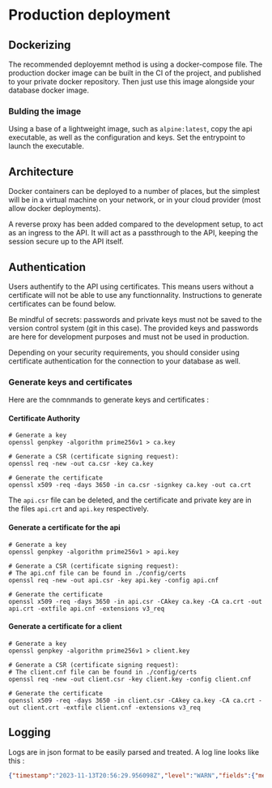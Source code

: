 # Production deployment

## Dockerizing

The recommended deployemnt method is using a docker-compose file.
The production docker image can be built in the CI of the project, and published to your private docker repository. Then just use this image alongside your database docker image.

### Bulding the image

Using a base of a lightweight image, such as `alpine:latest`, copy the api executable, as well as the configuration and keys. Set the entrypoint to launch the executable.

## Architecture

Docker containers can be deployed to a number of places, but the simplest will be in a virtual machine on your network, or in your cloud provider (most allow docker deployments).

A reverse proxy has been added compared to the development setup, to act as an ingress to the API. It will act as a passthrough to the API, keeping the session secure up to the API itself. 

## Authentication

Users authentify to the API using certificates. This means users without a certificate will not be able to use any functionnality. Instructions to generate certificates can be found below.

Be mindful of secrets: passwords and private keys must not be saved to the version control system (git in this case). The provided keys and passwords are here for development purposes and must not be used in production.

Depending on your security requirements, you should consider using certificate authentication for the connection to your database as well.

### Generate keys and certificates

Here are the comnmands to generate keys and certificates :

#### Certificate Authority

```
# Generate a key
openssl genpkey -algorithm prime256v1 > ca.key

# Generate a CSR (certificate signing request):
openssl req -new -out ca.csr -key ca.key

# Generate the certificate
openssl x509 -req -days 3650 -in ca.csr -signkey ca.key -out ca.crt
```

The `api.csr` file can be deleted, and the certificate and private key are in the files `api.crt` and `api.key` respectively.

#### Generate a certificate for the api

```
# Generate a key
openssl genpkey -algorithm prime256v1 > api.key

# Generate a CSR (certificate signing request):
# The api.cnf file can be found in ./config/certs
openssl req -new -out api.csr -key api.key -config api.cnf

# Generate the certificate
openssl x509 -req -days 3650 -in api.csr -CAkey ca.key -CA ca.crt -out api.crt -extfile api.cnf -extensions v3_req
```

#### Generate a certificate for a client

```
# Generate a key
openssl genpkey -algorithm prime256v1 > client.key

# Generate a CSR (certificate signing request):
# The client.cnf file can be found in ./config/certs
openssl req -new -out client.csr -key client.key -config client.cnf

# Generate the certificate
openssl x509 -req -days 3650 -in client.csr -CAkey ca.key -CA ca.crt -out client.crt -extfile client.cnf -extensions v3_req
```

## Logging

Logs are in json format to be easily parsed and treated. A log line looks like this :

```json
{"timestamp":"2023-11-13T20:56:29.956098Z","level":"WARN","fields":{"message":"Rocket has launched from https://0.0.0.0:8000","log.target":"rocket::launch","log.module_path":"rocket::rocket","log.file":"/usr/local/cargo/registry/src/index.crates.io-6f17d22bba15001f/rocket-0.5.0-rc.4/src/rocket.rs","log.line":668},"target":"rocket::launch"}
```